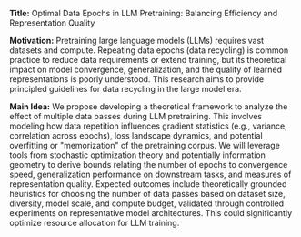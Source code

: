 **Title:** Optimal Data Epochs in LLM Pretraining: Balancing Efficiency and Representation Quality

**Motivation:** Pretraining large language models (LLMs) requires vast datasets and compute. Repeating data epochs (data recycling) is common practice to reduce data requirements or extend training, but its theoretical impact on model convergence, generalization, and the quality of learned representations is poorly understood. This research aims to provide principled guidelines for data recycling in the large model era.

**Main Idea:** We propose developing a theoretical framework to analyze the effect of multiple data passes during LLM pretraining. This involves modeling how data repetition influences gradient statistics (e.g., variance, correlation across epochs), loss landscape dynamics, and potential overfitting or "memorization" of the pretraining corpus. We will leverage tools from stochastic optimization theory and potentially information geometry to derive bounds relating the number of epochs to convergence speed, generalization performance on downstream tasks, and measures of representation quality. Expected outcomes include theoretically grounded heuristics for choosing the number of data passes based on dataset size, diversity, model scale, and compute budget, validated through controlled experiments on representative model architectures. This could significantly optimize resource allocation for LLM training.